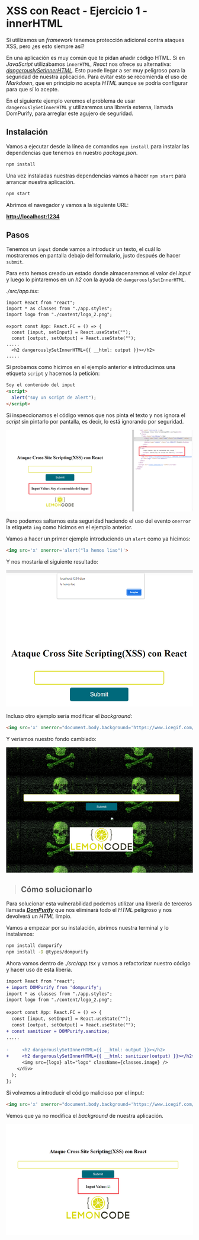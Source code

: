 # XSS con React - Ejercicio 1 - innerHTML

Si utilizamos un _framework_ tenemos protección adicional contra ataques XSS, pero ¿es esto siempre así?

En una aplicación es muy común que te pidan añadir código HTML. Si en _JavaScript_ utilizábamos `innerHTML`, _React_ nos ofrece su alternativa: [_dangerouslySetInnerHTML_](https://reactjs.org/docs/dom-elements.html). Esto puede llegar a ser muy peligroso para la seguridad de nuestra aplicación. Para evitar esto se recomienda el uso de _Markdown_, que en principio no acepta _HTML_ aunque se podría configurar para que sí lo acepte.

En el siguiente ejemplo veremos el problema de usar `dangerouslySetInnerHTML` y utilizaremos una librería externa, llamada DomPurify, para arreglar este agujero de seguridad.

## Instalación

Vamos a ejecutar desde la línea de comandos `npm install` para instalar las dependencias que tenemos en nuestro _package.json_.

```bash
npm install
```

Una vez instaladas nuestras dependencias vamos a hacer `npm start` para arrancar nuestra aplicación.

```bash
npm start
```

Abrimos el navegador y vamos a la siguiente URL:

[**http://localhost:1234**](http://localhost:1234)

## Pasos

Tenemos un `input`  donde vamos a introducir un texto, el cuál lo mostraremos en pantalla debajo del formulario, justo después de hacer `submit`.

Para esto hemos creado un estado donde almacenaremos el valor del _input_ y luego lo pintaremos en un _h2_ con la ayuda de `dangerouslySetInnerHTML`.

_./src/app.tsx_:

```tsx
import React from "react";
import * as classes from "./app.styles";
import logo from "./content/logo_2.png";

export const App: React.FC = () => {
  const [input, setInput] = React.useState("");
  const [output, setOutput] = React.useState("");
.....
  <h2 dangerouslySetInnerHTML={{ __html: output }}></h2>
.....
```

Si probamos como hicimos en el ejemplo anterior e introducimos una etiqueta `script` y hacemos la petición:

```html
Soy el contenido del input
<script>
  alert("soy un script de alert");
</script>
```

Si inspeccionamos el código vemos que nos pinta el texto y nos ignora el _script_ sin pintarlo por pantalla, es decir, lo está ignorando por seguridad.

![01](assets/01.png)

Pero podemos saltarnos esta seguridad haciendo el uso del evento `onerror` la etiqueta `img` como hicimos en el ejemplo anterior.

Vamos a hacer un primer ejemplo introduciendo un `alert` como ya hicimos:

```html
<img src='x' onerror='alert("la hemos liao")'>
```

Y nos mostaría el siguiente resultado:

![02](assets/02.png)

Incluso otro ejemplo sería modificar el _background_:

```html
<img src='x' onerror="document.body.background='https://www.icegif.com/wp-content/uploads/2022/01/icegif-179.gif'">
```

Y veríamos nuestro fondo cambiado:

![03](assets/03.png)

>## Cómo solucionarlo

Para solucionar esta vulnerabilidad podemos utilizar una librería de terceros llamada [_**DomPurify**_](https://www.npmjs.com/package/dompurify?activeTab=readme) que nos eliminará todo el _HTML_ peligroso y nos devolverá un _HTML_ limpio.

Vamos a empezar por su instalación, abrimos nuestra terminal y lo instalamos:

```bash
npm install dompurify
npm install -D @types/dompurify
```

Ahora vamos dentro de _./src/app.tsx_ y vamos a refactorizar nuestro código y hacer uso de esta libería.

```diff
import React from "react";
+ import DOMPurify from 'dompurify';
import * as classes from "./app.styles";
import logo from "./content/logo_2.png";

export const App: React.FC = () => {
  const [input, setInput] = React.useState("");
  const [output, setOutput] = React.useState("");
+ const sanitizer = DOMPurify.sanitize;
.....

-     <h2 dangerouslySetInnerHTML={{ __html: output }}></h2> 
+     <h2 dangerouslySetInnerHTML={{ __html: sanitizer(output) }}></h2>
      <img src={logo} alt="logo" className={classes.image} />
    </div>
  );
};
```

Si volvemos a introducir el código malicioso por el input:

```html
<img src='x' onerror="document.body.background='https://www.icegif.com/wp-content/uploads/2022/01/icegif-179.gif'">
```

Vemos que ya no modifica el _background_ de nuestra aplicación.

![04](assets/04.png)
